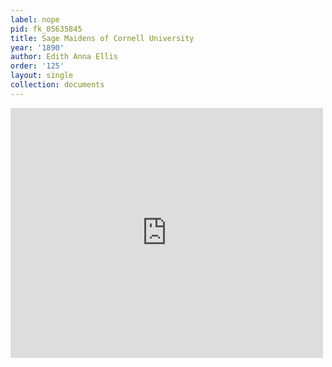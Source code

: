 ```yaml
---
label: nope
pid: fk_05635845
title: Sage Maidens of Cornell University
year: '1890'
author: Edith Anna Ellis
order: '125'
layout: single
collection: documents
---
```

<iframe src="https://northwestern.app.box.com/embed/s/bx1ez3bbid1debfqaniq1iit7tf615ip?sortColumn=date&view=list" width="500" height="400" frameborder="0" allowfullscreen webkitallowfullscreen msallowfullscreen></iframe>
